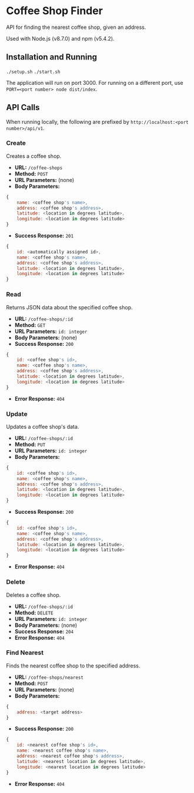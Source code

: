 # Coffee Shop Finder

API for finding the nearest coffee shop, given an address.

Used with Node.js (v8.7.0) and npm (v5.4.2).

## Installation and Running

`./setup.sh`
`./start.sh`

The application will run on port 3000. For running on a different port, use `PORT=<port number> node dist/index`.

## API Calls

When running locally, the following are prefixed by `http://localhost:<port number>/api/v1`.

### Create

Creates a coffee shop.

* **URL:** `/coffee-shops`
* **Method:** `POST`
* **URL Parameters:** (none)
* **Body Parameters:**
```javascript
{
    name: <coffee shop's name>,
    address: <coffee shop's address>,
    latitude: <location in degrees latitude>,
    longitude: <location in degrees latitude>
}
```
* **Success Response:** `201`
```javascript
{
    id: <automatically assigned id>,
    name: <coffee shop's name>,
    address: <coffee shop's address>,
    latitude: <location in degrees latitude>,
    longitude: <location in degrees latitude>
}
```

### Read

Returns JSON data about the specified coffee shop.

* **URL:** `/coffee-shops/:id`
* **Method:** `GET`
* **URL Parameters:** `id: integer`
* **Body Parameters:** (none)
* **Success Response:** `200`
```javascript
{
    id: <coffee shop's id>,
    name: <coffee shop's name>,
    address: <coffee shop's address>,
    latitude: <location in degrees latitude>,
    longitude: <location in degrees latitude>
}
```
* **Error Response:** `404`

### Update

Updates a coffee shop's data.

* **URL:** `/coffee-shops/:id`
* **Method:** `PUT`
* **URL Parameters:** `id: integer`
* **Body Parameters:**
```javascript
{
    id: <coffee shop's id>,
    name: <coffee shop's name>,
    address: <coffee shop's address>,
    latitude: <location in degrees latitude>,
    longitude: <location in degrees latitude>
}
```
* **Success Response:** `200`
```javascript
{
    id: <coffee shop's id>,
    name: <coffee shop's name>,
    address: <coffee shop's address>,
    latitude: <location in degrees latitude>,
    longitude: <location in degrees latitude>
}
```
* **Error Response:** `404`

### Delete

Deletes a coffee shop.

* **URL:** `/coffee-shops/:id`
* **Method:** `DELETE`
* **URL Parameters:** `id: integer`
* **Body Parameters:** (none)
* **Success Response:** `204`
* **Error Response:** `404`

### Find Nearest

Finds the nearest coffee shop to the specified address.

* **URL:** `/coffee-shops/nearest`
* **Method:** `POST`
* **URL Parameters:** (none)
* **Body Parameters:**
```javascript
{
    address: <target address>
}
```
* **Success Response:** `200`
```javascript
{
    id: <nearest coffee shop's id>,
    name: <nearest coffee shop's name>,
    address: <nearest coffee shop's address>,
    latitude: <nearest location in degrees latitude>,
    longitude: <nearest location in degrees latitude>
}
```
* **Error Response:** `404`